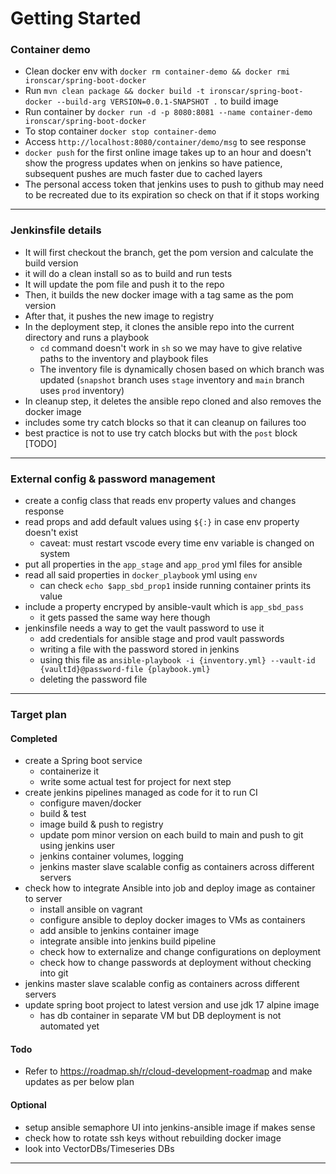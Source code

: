 # Getting Started

### Container demo
- Clean docker env with ```docker rm container-demo && docker rmi ironscar/spring-boot-docker```
- Run ```mvn clean package && docker build -t ironscar/spring-boot-docker --build-arg VERSION=0.0.1-SNAPSHOT .``` to build image
- Run container by ```docker run -d -p 8080:8081 --name container-demo ironscar/spring-boot-docker```
- To stop container ```docker stop container-demo```
- Access ```http://localhost:8080/container/demo/msg``` to see response
- ```docker push``` for the first online image takes up to an hour and doesn't show the progress updates when on jenkins so have patience, subsequent pushes are much faster due to cached layers
- The personal access token that jenkins uses to push to github may need to be recreated due to its expiration so check on that if it stops working

---

### Jenkinsfile details

- It will first checkout the branch, get the pom version and calculate the build version
- it will do a clean install so as to build and run tests
- It will update the pom file and push it to the repo
- Then, it builds the new docker image with a tag same as the pom version
- After that, it pushes the new image to registry
- In the deployment step, it clones the ansible repo into the current directory and runs a playbook
  - `cd` command doesn't work in `sh` so we may have to give relative paths to the inventory and playbook files
  - The inventory file is dynamically chosen based on which branch was updated (`snapshot` branch uses `stage` inventory and `main` branch uses `prod` inventory)
- In cleanup step, it deletes the ansible repo cloned and also removes the docker image
- includes some try catch blocks so that it can cleanup on failures too
- best practice is not to use try catch blocks but with the `post` block [TODO]

---

### External config & password management

- create a config class that reads env property values and changes response
- read props and add default values using `${:}` in case env property doesn't exist
  - caveat: must restart vscode every time env variable is changed on system
- put all properties in the `app_stage` and `app_prod` yml files for ansible
- read all said properties in `docker_playbook` yml using `env`
  - can check `echo $app_sbd_prop1` inside running container prints its value
- include a property encryped by ansible-vault which is `app_sbd_pass`
  - it gets passed the same way here though
- jenkinsfile needs a way to get the vault password to use it
  - add credentials for ansible stage and prod vault passwords
  - writing a file with the password stored in jenkins
  - using this file as `ansible-playbook -i {inventory.yml} --vault-id {vaultId}@password-file {playbook.yml}`
  - deleting the password file

---

### Target plan

#### Completed

- create a Spring boot service
	- containerize it
	- write some actual test for project for next step
- create jenkins pipelines managed as code for it to run CI
	- configure maven/docker
	- build & test
	- image build & push to registry
	- update pom minor version on each build to main and push to git using jenkins user
	- jenkins container volumes, logging
	- jenkins master slave scalable config as containers across different servers
- check how to integrate Ansible into job and deploy image as container to server
	- install ansible on vagrant
	- configure ansible to deploy docker images to VMs as containers
	- add ansible to jenkins container image
	- integrate ansible into jenkins build pipeline
	- check how to externalize and change configurations on deployment
	- check how to change passwords at deployment without checking into git
- jenkins master slave scalable config as containers across different servers
- update spring boot project to latest version and use jdk 17 alpine image
    - has db container in separate VM but DB deployment is not automated yet

#### Todo

- Refer to https://roadmap.sh/r/cloud-development-roadmap and make updates as per below plan

#### Optional

- setup ansible semaphore UI into jenkins-ansible image if makes sense
- check how to rotate ssh keys without rebuilding docker image
- look into VectorDBs/Timeseries DBs

---
